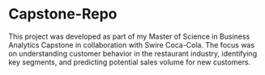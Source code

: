 # Capstone-Repo
This project was developed as part of my Master of Science in Business Analytics Capstone in collaboration with Swire Coca-Cola. The focus was on understanding customer behavior in the restaurant industry, identifying key segments, and predicting potential sales volume for new customers.

